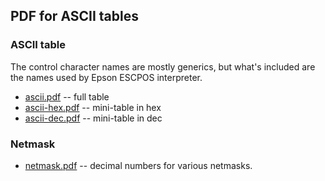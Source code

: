 ## PDF for ASCII tables

### ASCII table
The control character names are mostly generics, but what's included are the names used by Epson ESCPOS interpreter.
* [ascii.pdf](ascii.pdf) -- full table
* [ascii-hex.pdf](ascii-hex.pdf) -- mini-table in hex
* [ascii-dec.pdf](ascii-dec.pdf) -- mini-table in dec

### Netmask
* [netmask.pdf](netmask.pdf) -- decimal numbers for various netmasks.
